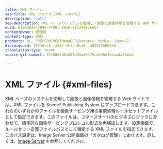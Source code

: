 ```yaml
---
title: XML ファイル
seo-title: XML ファイル［XML ふぁいる］
description: 'null'
seo-description: XML ベースのシステムを使用して画像と画像情報を管理する Web サイトでは、XML ファイルを Scene7 Publishing System にアップロードできます。XMLファイルについて詳しくは、を参照してください。
uuid: 6301d042-2040-4408- b816-8f134482beb7
contentOwner: 管理者
content-type: 参照
products: SG_ PREPERNEMENTMANAGER/Dynamic- Media- Scene-7
discoiquuid: 16216ce8- a81f-4efa-8ca6- a985256604db
translation-type: tm+mt
source-git-commit: 75f006fd81b0fe2dad5479cdd98e45eaada46b2a

---
```



# XML ファイル {#xml-files}

XML ベースのシステムを使用して画像と画像情報を管理する Web サイトでは、XML ファイルを Scene7 Publishing System にアップロードできます。これらのいずれかのファイルを画像サービング用の事前処理ルールセットファイルとして指定できます。このファイルは、コマースサーバのビジネスロジックに合わせて、標準的な画像サービングプロトコル形式を再構成します。設定画面で、ルールセット定義ファイルパスとして機能する XML ファイルを指定できます。このパス設定は、Image Server 公開画面の「カタログ管理」にあります。詳しくは、[Image Server](publish-setup.md#image_server) を参照してください。
